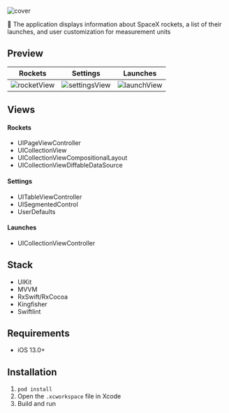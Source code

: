 ![cover](https://github.com/bbetsey/SpaceXApp/assets/70851552/1876a877-0afd-4f61-aa1c-fdb73ac6e46b)

📱 The application displays information about SpaceX rockets, a list of their launches, and user customization for measurement units

## Preview
| Rockets | Settings | Launches |
:---:|:---:|:---:
![rocketView](https://github.com/bbetsey/SpaceXApp/assets/70851552/93d2427a-1efb-427e-9747-94e67c768cae) | ![settingsView](https://github.com/bbetsey/SpaceXApp/assets/70851552/f14b1400-71c7-4830-9dd7-c3fa92117c15) | ![launchView](https://github.com/bbetsey/SpaceXApp/assets/70851552/2c3ddb2e-69c0-4e64-95c3-2e83cb56e33b)

## Views

#### Rockets
* UIPageViewController
* UICollectionView
* UICollectionViewCompositionalLayout
* UICollectionViewDiffableDataSource

#### Settings
* UITableViewController
* UISegmentedControl
* UserDefaults

#### Launches
* UICollectionViewController

## Stack
* UIKit
* MVVM
* RxSwift/RxCocoa
* Kingfisher
* Swiftlint

## Requirements
* iOS 13.0+

## Installation
1. `pod install`
2. Open the `.xcworkspace` file in Xcode
3. Build and run
